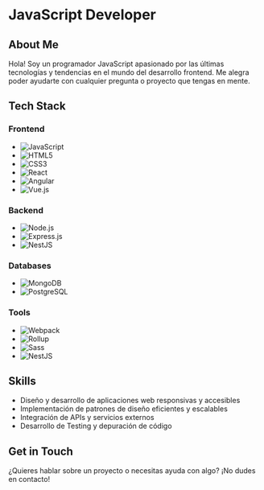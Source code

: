 **JavaScript Developer**
=====================

**About Me**
------------

Hola! Soy un programador JavaScript apasionado por las últimas tecnologías y tendencias en el mundo del desarrollo frontend. Me alegra poder ayudarte con cualquier pregunta o proyecto que tengas en mente.

**Tech Stack**
-------------

### Frontend

* ![JavaScript](https://img.shields.io/badge/JavaScript-F7DF1E?style=for-the-badge&logo=javascript&logoColor=black)
* ![HTML5](https://img.shields.io/badge/HTML5-E34F26?style=for-the-badge&logo=html5&logoColor=white)
* ![CSS3](https://img.shields.io/badge/CSS3-1572B6?style=for-the-badge&logo=css3&logoColor=white)
* ![React](https://img.shields.io/badge/React-61DAFB?style=for-the-badge&logo=react&logoColor=black)
* ![Angular](https://img.shields.io/badge/Angular-DD0031?style=for-the-badge&logo=angular&logoColor=white)
* ![Vue.js](https://img.shields.io/badge/Vue.js-4FC08D?style=for-the-badge&logo=vuedotjs&logoColor=white)

### Backend

* ![Node.js](https://img.shields.io/badge/Node.js-339933?style=for-the-badge&logo=node.js&logoColor=white)
* ![Express.js](https://img.shields.io/badge/Express.js-000000?style=for-the-badge&logo=express&logoColor=white)
* ![NestJS](https://img.shields.io/badge/NestJS-E0234E?style=for-the-badge&logo=nestjs&logoColor=white)

### Databases

* ![MongoDB](https://img.shields.io/badge/MongoDB-47A248?style=for-the-badge&logo=mongodb&logoColor=white)
* ![PostgreSQL](https://img.shields.io/badge/PostgreSQL-4169E1?style=for-the-badge&logo=postgresql&logoColor=white)

### Tools

* ![Webpack](https://img.shields.io/badge/Webpack-8DD06F?style=for-the-badge&logo=webpack&logoColor=black)
* ![Rollup](https://img.shields.io/badge/Rollup-EC4A3F?style=for-the-badge&logo=rollup.js&logoColor=white)
* ![Sass](https://img.shields.io/badge/Sass-CC6699?style=for-the-badge&logo=sass&logoColor=white)
* ![NestJS](https://img.shields.io/badge/NestJS-E0234E?style=for-the-badge&logo=nestjs&logoColor=white)

**Skills**
---------

* Diseño y desarrollo de aplicaciones web responsivas y accesibles
* Implementación de patrones de diseño eficientes y escalables
* Integración de APIs y servicios externos
* Desarrollo de Testing y depuración de código

**Get in Touch**
---------------
¿Quieres hablar sobre un proyecto o necesitas ayuda con algo? ¡No dudes en contacto!

[LinkedIn]:https://www.linkedin.com/in/ruben-d-guerrero-n-9276bb195/
[Email]:rudargeneira@gmail.com




